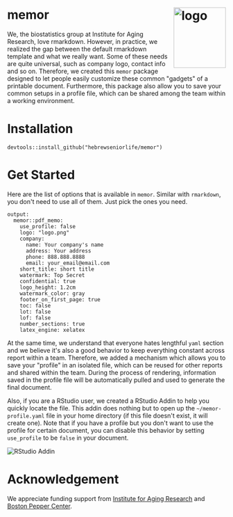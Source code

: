 # memor <img src="https://hebrewseniorlife.github.io/memor/memor.svg" align="right" alt="logo" width="120" height = "139" style = "border: none; float: right;">
We, the biostatistics group at Institute for Aging Research, love rmarkdown. However, in practice, we realized the gap between the default rmarkdown template and what we really want. Some of these needs are quite universal, such as company logo, contact info and so on. Therefore, we created this `memor` package designed to let people easily customize these common "gadgets" of a printable document. Furthermore, this package also allow you to save your common setups in a profile file, which can be shared among the team within a working environment. 

# Installation
```{r}
devtools::install_github("hebrewseniorlife/memor")
```

# Get Started
Here are the list of options that is available in `memor`. Similar with `rmarkdown`, you don't need to use all of them. Just pick the ones you need. 
```
output: 
  memor::pdf_memo:
    use_profile: false
    logo: "logo.png"
    company: 
      name: Your company's name
      address: Your address
      phone: 888.888.8888
      email: your_email@email.com
    short_title: short title
    watermark: Top Secret
    confidential: true
    logo_height: 1.2cm
    watermark_color: gray
    footer_on_first_page: true
    toc: false
    lot: false
    lof: false
    number_sections: true
    latex_engine: xelatex
```

At the same time, we understand that everyone hates lengthful `yaml` section and we believe it's also a good behavior to keep everything constant across report within a team. Therefore, we added a mechanism which allows you to save your "profile" in an isolated file, which can be reused for other reports and shared within the team. During the process of rendering, information saved in the profile file will be automatically pulled and used to generate the final document. 

Also, if you are a RStudio user, we created a RStudio Addin to help you quickly locate the file. This addin does nothing but to open up the `~/memor-profile.yaml` file in your home directory (if this file doesn't exist, it will create one). Note that if you have a profile but you don't want to use the profile for certain document, you can disable this behavior by setting `use_profile` to be `false` in your document.

![RStudio Addin](https://raw.githubusercontent.com/hebrewseniorlife/memor/master/docs/addin.png)

# Acknowledgement
We appreciate funding support from [Institute for Aging Research](https://www.instituteforagingresearch.org/) and [Boston Pepper Center](http://pepper.bwh.harvard.edu/).